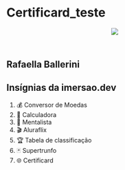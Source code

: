 # Certificard_teste<html>
<head>
  <link rel="preconnect" href="https://fonts.gstatic.com">
  <link href="https://fonts.googleapis.com/css2?family=Roboto:wght@300&display=swap" rel="stylesheet">
  <link rel="stylesheet" href="style.css">  
</head>
<body>
<section>
  <header>
    <img src="https://unavatar.now.sh/github/rafaballerini" />
  </header>
  <h1>Rafaella Ballerini</h1>

  <div>
    <h2>Insígnias da imersao.dev</h2>
    <ol>
      <li>💰 Conversor de Moedas</li>
      <li>🔢 Calculadora</li>
      <li>🔮 Mentalista</li>
      <li>🎬 Aluraflix</li>
      <li>🏆 Tabela de classificação</li>
      <li>🃏 Supertrunfo</li>
      <li>🌐 Certificard</li>
    </ol>
  </div>
</section>
</body>
</html>
